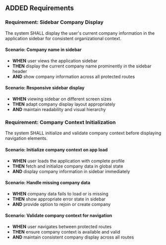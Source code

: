 ## ADDED Requirements

### Requirement: Sidebar Company Display

The system SHALL display the user's current company information in the application sidebar for consistent organizational context.

#### Scenario: Company name in sidebar

- **WHEN** user views the application sidebar
- **THEN** display the current company name prominently in the sidebar header
- **AND** show company information across all protected routes

#### Scenario: Responsive sidebar display

- **WHEN** viewing sidebar on different screen sizes
- **THEN** adapt company display layout appropriately
- **AND** maintain readability and visual hierarchy

### Requirement: Company Context Initialization

The system SHALL initialize and validate company context before displaying navigation elements.

#### Scenario: Initialize company context on app load

- **WHEN** user loads the application with complete profile
- **THEN** fetch and initialize company data in global state
- **AND** display company information in sidebar immediately

#### Scenario: Handle missing company data

- **WHEN** company data fails to load or is missing
- **THEN** show appropriate error state in sidebar
- **AND** provide option to rejoin or create company

#### Scenario: Validate company context for navigation

- **WHEN** user navigates between protected routes
- **THEN** ensure company context is available and valid
- **AND** maintain consistent company display across all routes
